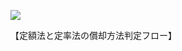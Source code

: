 ![](https://www.nta.go.jp/tmp/565c9d58-1a72-470b-b728-e8ee92f867f8/images/11b064e58b95190d62a5faf84a676a7634a6f519326764a7d1c310931f205cf2.jpg)

【定額法と定率法の償却方法判定フロー】